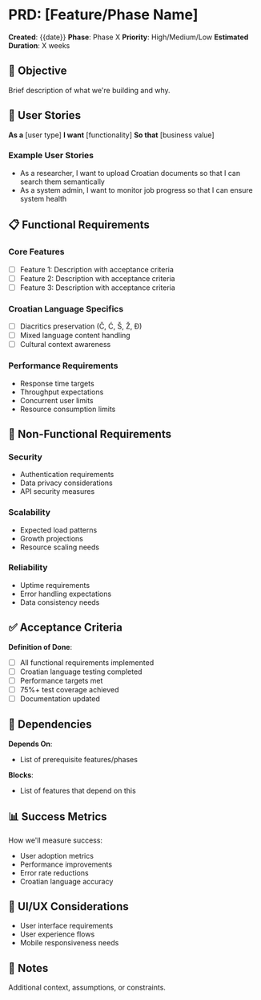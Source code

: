 # PRD: [Feature/Phase Name]

**Created**: {{date}}
**Phase**: Phase X
**Priority**: High/Medium/Low
**Estimated Duration**: X weeks

## 🎯 Objective

Brief description of what we're building and why.

## 👥 User Stories

**As a** [user type]
**I want** [functionality]
**So that** [business value]

### Example User Stories
- As a researcher, I want to upload Croatian documents so that I can search them semantically
- As a system admin, I want to monitor job progress so that I can ensure system health

## 📋 Functional Requirements

### Core Features
- [ ] Feature 1: Description with acceptance criteria
- [ ] Feature 2: Description with acceptance criteria
- [ ] Feature 3: Description with acceptance criteria

### Croatian Language Specifics
- [ ] Diacritics preservation (Č, Ć, Š, Ž, Đ)
- [ ] Mixed language content handling
- [ ] Cultural context awareness

### Performance Requirements
- Response time targets
- Throughput expectations
- Concurrent user limits
- Resource consumption limits

## 🚫 Non-Functional Requirements

### Security
- Authentication requirements
- Data privacy considerations
- API security measures

### Scalability
- Expected load patterns
- Growth projections
- Resource scaling needs

### Reliability
- Uptime requirements
- Error handling expectations
- Data consistency needs

## ✅ Acceptance Criteria

**Definition of Done**:
- [ ] All functional requirements implemented
- [ ] Croatian language testing completed
- [ ] Performance targets met
- [ ] 75%+ test coverage achieved
- [ ] Documentation updated

## 🔗 Dependencies

**Depends On**:
- List of prerequisite features/phases

**Blocks**:
- List of features that depend on this

## 📊 Success Metrics

How we'll measure success:
- User adoption metrics
- Performance improvements
- Error rate reductions
- Croatian language accuracy

## 🎨 UI/UX Considerations

- User interface requirements
- User experience flows
- Mobile responsiveness needs

## 📝 Notes

Additional context, assumptions, or constraints.
